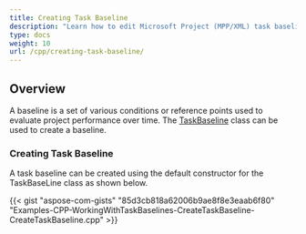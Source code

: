 ```yaml
---
title: Creating Task Baseline
description: "Learn how to edit Microsoft Project (MPP/XML) task baselines using Aspose.Tasks for C++."
type: docs
weight: 10
url: /cpp/creating-task-baseline/
---
```


## **Overview**
A baseline is a set of various conditions or reference points used to evaluate project performance over time. The [TaskBaseline](https://reference.aspose.com/tasks/cpp/class/aspose.tasks.task_baseline) class can be used to create a baseline.

### **Creating Task Baseline**
A task baseline can be created using the default constructor for the TaskBaseLine class as shown below.

{{< gist "aspose-com-gists" "85d3cb818a62006b9ae8f8e3eaab6f80" "Examples-CPP-WorkingWithTaskBaselines-CreateTaskBaseline-CreateTaskBaseline.cpp" >}}
